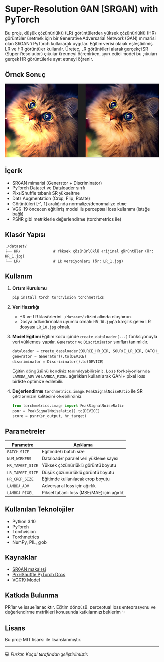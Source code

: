 # Super-Resolution GAN (SRGAN) with PyTorch

Bu proje, düşük çözünürlüklü (LR) görüntülerden yüksek çözünürlüklü (HR) görüntüler üretmek için bir Generative Adversarial Network (GAN) mimarisi olan SRGAN'i PyTorch kullanarak uygular. Eğitim verisi olarak eşleştirilmiş LR ve HR görüntüler kullanılır. Üreteç, LR görüntüleri alarak gerçekçi SR (Super-Resolution) çıktılar üretmeyi öğrenirken, ayırt edici model bu çıktıları gerçek HR görüntülerle ayırt etmeyi öğrenir.

## Örnek Sonuç

![CAT](./images/Compare.jpg)

## İçerik

* SRGAN mimarisi (Generator + Discriminator)
* PyTorch Dataset ve Dataloader sınıfı
* PixelShuffle tabanlı SR yükseltme
* Data Augmentation (Crop, Flip, Rotate)
* Görüntüleri \[-1, 1] aralığında normalize/denormalize etme
* VGG-19 önceden eğitilmiş model ile perceptual loss kullanımı (isteğe bağlı)
* PSNR gibi metriklerle değerlendirme (torchmetrics ile)

## Klasör Yapısı

```
./dataset/
├── HR/               # Yüksek çözünürlüklü orijinal görüntüler (ör: HR_1.jpg)
└── LR/               # LR versiyonları (ör: LR_1.jpg)
```

## Kullanım

1. **Ortam Kurulumu**

   ```bash
   pip install torch torchvision torchmetrics
   ```

2. **Veri Hazırlığı**

   * HR ve LR klasörlerini `./dataset/` dizini altında oluşturun.
   * Dosya adlandırmaları uyumlu olmalı: `HR_10.jpg`'a karşılık gelen LR dosyası `LR_10.jpg` olmalı.

3. **Model Eğitimi**
   Eğitim kodu içinde `create_dataloader(...)` fonksiyonuyla veri yüklemesi yapılır. `Generator` ve `Discriminator` sınıfları tanımlıdır.

   ```python
   dataloader = create_dataloader(SOURCE_HR_DIR, SOURCE_LR_DIR, BATCH_SIZE, NUM_WORKERS, HR_CROP_SIZE, SCALE_FACTOR)
   generator = Generator().to(DEVICE)
   discriminator = Discriminator().to(DEVICE)
   ```

   Eğitim döngüsünü kendiniz tanımlayabilirsiniz. Loss fonksiyonlarında `LAMBDA_ADV` ve `LAMBDA_PIXEL` ağırlıkları kullanılarak GAN + pixel loss birlikte optimize edilebilir.

4. **Değerlendirme**
   `torchmetrics.image.PeakSignalNoiseRatio` ile SR çıktılarınızın kalitesini ölçebilirsiniz:

   ```python
   from torchmetrics.image import PeakSignalNoiseRatio
   psnr = PeakSignalNoiseRatio().to(DEVICE)
   score = psnr(sr_output, hr_target)
   ```

## Parametreler

| Parametre        | Açıklama                                   |
| ---------------- | ------------------------------------------ |
| `BATCH_SIZE`     | Eğitimdeki batch size                      |
| `NUM_WORKERS`    | Dataloader paralel veri yükleme sayısı     |
| `HR_TARGET_SIZE` | Yüksek çözünürlüklü görüntü boyutu         |
| `LR_TARGET_SIZE` | Düşük çözünürlüklü görüntü boyutu          |
| `HR_CROP_SIZE`   | Eğitimde kullanılacak crop boyutu          |
| `LAMBDA_ADV`     | Adversarial loss için ağırlık              |
| `LAMBDA_PIXEL`   | Piksel tabanlı loss (MSE/MAE) için ağırlık |

## Kullanılan Teknolojiler

* Python 3.10
* PyTorch
* Torchvision
* Torchmetrics
* NumPy, PIL, glob

## Kaynaklar

* [SRGAN makalesi](https://arxiv.org/abs/1609.04802)
* [PixelShuffle PyTorch Docs](https://pytorch.org/docs/stable/generated/torch.nn.PixelShuffle.html)
* [VGG19 Model](https://pytorch.org/vision/stable/models/generated/torchvision.models.vgg19.html)

## Katkıda Bulunma

PR’lar ve issue’lar açıktır. Eğitim döngüsü, perceptual loss entegrasyonu ve değerlendirme metrikleri konusunda katkılarınızı beklerim ✨

## Lisans

Bu proje MIT lisansı ile lisanslanmıştır.

---

💻 *Furkan Koçal tarafından geliştirilmiştir.*
